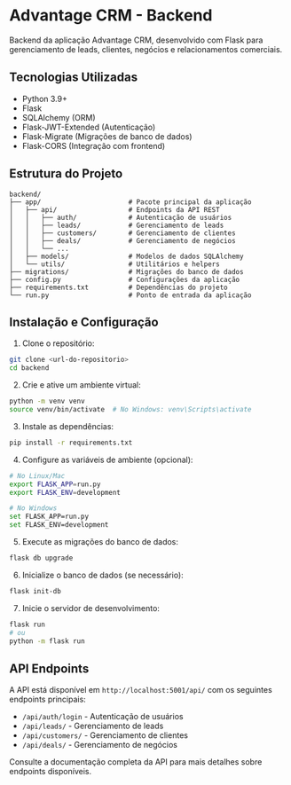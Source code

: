 # Advantage CRM - Backend

Backend da aplicação Advantage CRM, desenvolvido com Flask para gerenciamento de leads, clientes, negócios e relacionamentos comerciais.

## Tecnologias Utilizadas

- Python 3.9+
- Flask
- SQLAlchemy (ORM)
- Flask-JWT-Extended (Autenticação)
- Flask-Migrate (Migrações de banco de dados)
- Flask-CORS (Integração com frontend)

## Estrutura do Projeto

```
backend/
├── app/                      # Pacote principal da aplicação
│   ├── api/                  # Endpoints da API REST
│   │   ├── auth/             # Autenticação de usuários
│   │   ├── leads/            # Gerenciamento de leads
│   │   ├── customers/        # Gerenciamento de clientes
│   │   ├── deals/            # Gerenciamento de negócios
│   │   └── ...
│   ├── models/               # Modelos de dados SQLAlchemy
│   └── utils/                # Utilitários e helpers
├── migrations/               # Migrações do banco de dados
├── config.py                 # Configurações da aplicação
├── requirements.txt          # Dependências do projeto
└── run.py                    # Ponto de entrada da aplicação
```

## Instalação e Configuração

1. Clone o repositório:
```bash
git clone <url-do-repositorio>
cd backend
```

2. Crie e ative um ambiente virtual:
```bash
python -m venv venv
source venv/bin/activate  # No Windows: venv\Scripts\activate
```

3. Instale as dependências:
```bash
pip install -r requirements.txt
```

4. Configure as variáveis de ambiente (opcional):
```bash
# No Linux/Mac
export FLASK_APP=run.py
export FLASK_ENV=development

# No Windows
set FLASK_APP=run.py
set FLASK_ENV=development
```

5. Execute as migrações do banco de dados:
```bash
flask db upgrade
```

6. Inicialize o banco de dados (se necessário):
```bash
flask init-db
```

7. Inicie o servidor de desenvolvimento:
```bash
flask run
# ou
python -m flask run
```

## API Endpoints

A API está disponível em `http://localhost:5001/api/` com os seguintes endpoints principais:

- `/api/auth/login` - Autenticação de usuários
- `/api/leads/` - Gerenciamento de leads
- `/api/customers/` - Gerenciamento de clientes 
- `/api/deals/` - Gerenciamento de negócios

Consulte a documentação completa da API para mais detalhes sobre endpoints disponíveis. 